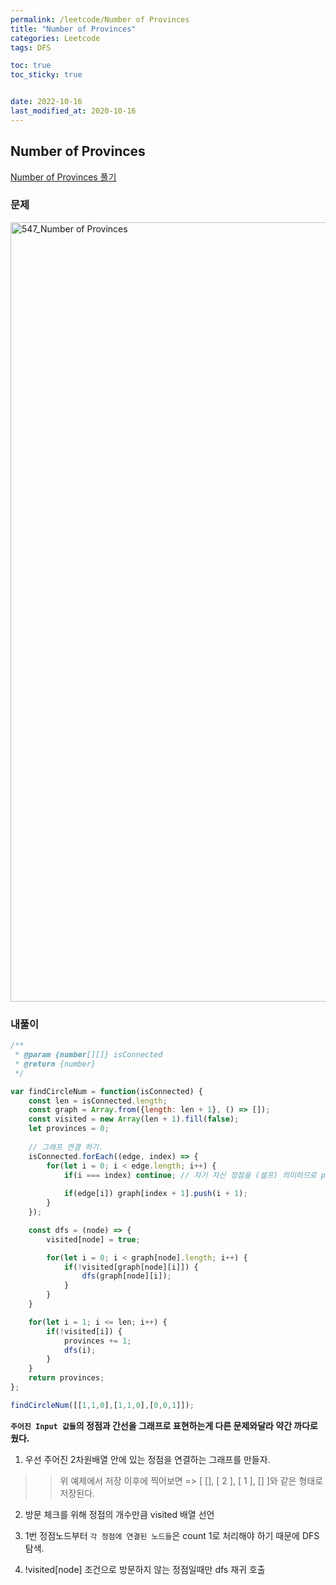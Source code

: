 ```yaml
---
permalink: /leetcode/Number of Provinces
title: "Number of Provinces"
categories: Leetcode
tags: DFS

toc: true
toc_sticky: true


date: 2022-10-16
last_modified_at: 2020-10-16
---
```


## Number of Provinces

[Number of Provinces 풀기](https://leetcode.com/problems/number-of-provinces/)

### 문제

<img width="1247" alt="547_Number of Provinces" src="https://user-images.githubusercontent.com/45479309/196018413-5ee005e4-2fb3-40a8-aba7-0b747b26f4af.png">

### 내풀이


```javascript
/**
 * @param {number[][]} isConnected
 * @return {number}
 */

var findCircleNum = function(isConnected) {
    const len = isConnected.length;
    const graph = Array.from({length: len + 1}, () => []);
    const visited = new Array(len + 1).fill(false);
    let provinces = 0;
    
    // 그래프 연결 하기.
    isConnected.forEach((edge, index) => {
        for(let i = 0; i < edge.length; i++) {
            if(i === index) continue; // 자기 자신 정점을 (셀프) 의미하므로 pass.
            
            if(edge[i]) graph[index + 1].push(i + 1);
        }
    });

    const dfs = (node) => {
        visited[node] = true;

        for(let i = 0; i < graph[node].length; i++) {
            if(!visited[graph[node][i]]) {
                dfs(graph[node][i]);
            }
        }
    }

    for(let i = 1; i <= len; i++) {
        if(!visited[i]) {
            provinces += 1;
            dfs(i);
        }
    }
    return provinces;
};

findCircleNum([[1,1,0],[1,1,0],[0,0,1]]);
```

**`주어진 Input 값들`의 정점과 간선을 그래프로 표현하는게 다른 문제와달라 약간 까다로웠다.**

1. 우선 주어진 2차원배열 안에 있는 정점을 연결하는 그래프를 만들자.

>> 위 예제에서 저장 이후에 찍어보면 => [ [], [ 2 ], [ 1 ], [] ]와 같은 형태로 저장된다.

2. 방문 체크를 위해 정점의 개수만큼 visited 배열 선언

3. 1번 정점노드부터 `각 정점에 연결된 노드들`은 count 1로 처리해야 하기 때문에 DFS 탐색.

4. !visited[node] 조건으로 방문하지 않는 정점일때만 dfs 재귀 호출